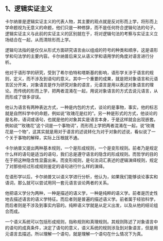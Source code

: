 <h2>1、逻辑实证主义</h2><p data-pid="C1RXMC1d">卡尔纳普是逻辑实证主义的代表人物，其主要的观点就是反对形而上学，将形而上学命题视为无意义的命题，他们只是一种修辞，而不是任何符合逻辑句法的句子。逻辑实证主义与此前的实证主义的区别就在于，将对逻辑句法的考察与实证主义立场结合在一起，从而清除形而上学。</p><p data-pid="0yvMaPxB">逻辑句法指的是仅仅从形式方面研究语言由以组成的符号的种类和顺序，这是语形学和句法学的主要内容。卡尔纳普后来又从语义学和语用学的角度对语言进行分析。</p><p data-pid="gzoTolYF">他对于语形学的研究，受到了希尔伯特和塔斯基的影响，语形学关涉于语言的规则，定义，而不涉及到语句的意义。其中一个重要的成果，就是把对象语言和元语言区分开来，对象语言是作为研究对象的语言，元语言是用以表述对象语言的理论。而传统的形而上学，把两者混淆在一起，用说对象语言的方式去说元语言，从而形成了很多谬误。</p><p data-pid="4LnBYW9O">他认为语言有两种表达方式，一种是内包的方式，谈论的是事物，事实，他的标志就是自然科学中的命题，例如说“玫瑰花是红的”。另一种是形式的方式，他谈论的是名称，语词或语句，也就是他的对象其实是语言本身，于是这样就会出现嵌套。例如说““玫瑰花”这个词是一个事物词”，而形而上学把两者混淆在一起，说“玫瑰花是一个物”，这其实就是用对于语言的述说转化为对于对象的述说，看似说了一个关于事物的解释，实际上压根就不通。</p><p data-pid="JKkdeYOD">卡尔纳普又提出两种基本规则，一个是形成规则，一个是变形规则。前者乃是规定什么样的语句是适当的语句，我们总是遵守语言的隐含的形成规则。而哲学的目的在于把这种隐含性显露出来。而变形规则，是句法词汇表述的逻辑演绎规则，规定了对那些经过形成规则鉴定的语句进行什么样的演绎。</p><p data-pid="UmpN9By7">在语形学以后，卡尔纳普又以语义学进行分析，他认为，如果我们能够谈论事实和语词，那么就可以尝试用同一套元语言谈论两者的关系。</p><p data-pid="fruUjWAn">他把语义学分为两种，一种是描述的语义学，一种是纯粹的语义学。前者是历史性地去描述语言的语义学特征。而后者则是普遍的描述语义学。前者属于经验科学，而后者则是不涉及到事实内容的。纯粹语义学就是从定义出发，以及从他的结论组合而成。</p><p data-pid="SJPe0w8v">一个语义系统可以包括形成规则，指称规则和真理规则。其规则陈述了对象语言中的语句的成真条件，决定了语句的意义，语义系统的规则涉及到对象语言，但是用元语言去描述。所以理解一个语句，就是理解一个语句在什么情况下为真。</p><p></p><p></p><p></p><p></p><p></p><p></p>